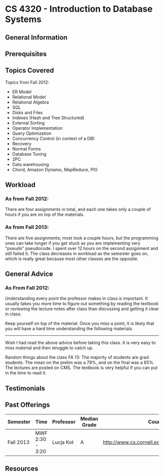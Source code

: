 # CS 4320 - Introduction to Database Systems

## General Information

## Prerequisites

## Topics Covered
Topics from Fall 2012:
 - ER Model
 - Relational Model
 - Relational Algebra
 - SQL
 - Disks and Files
 - Indexes (Hash and Tree Structured)
 - External Sorting
 - Operator Implementation
 - Query Optimization
 - Concurrency Control (in context of a DB)
 - Recovery
 - Normal Forms
 - Database Tuning
 - 2PC
 - Data warehousing
 - Chord, Amazon Dynamo, MapReduce, PIG

## Workload

### As from Fall 2012:
There are four assignments in total, and each one takes only a couple of hours if you are on top of the materials.

### As from Fall 2013:
There are five assignments; most took a couple hours, but the programming ones can take longer if you get stuck as you are implementing very "pseudo" pseudocode. I spent over 12 hours on the second assignment and still failed it. The class decreases in workload as the semester goes on, which is really great because most other classes are the opposite.

## General Advice

### As From Fall 2012:
Understanding every point the professor makes in class is important. It usually takes you more time to figure out something by reading the textbook or reviewing the lecture notes after class than discussing and getting it clear in class.

Keep yourself on top of the material. Once you miss a point, it is likely that you will have a hard time understanding the following materials.

_____


Wish I had read the above advice before taking this class. It is very easy to miss material and then struggle to catch up.

Random things about the class FA 13: The majority of students are grad students. The mean on the prelim was a 79%, and on the final was a 65%. The lectures are posted on CMS. The textbook is very helpful if you can put in the time to read it.

## Testimonials

## Past Offerings
| Semester | Time | Professor | Median Grade | Course Page |
| --- | --- | --- | --- | --- |
| Fall 2013 | MWF 2:30 - 3:20 | Lucja Kot | A | http://www.cs.cornell.edu/Courses/cs4320/2013fa/ |

## Resources
